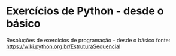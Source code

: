 # Exercícios de Python - desde o básico
 Resoluções de exercícios de programação - desde o básico
fonte: https://wiki.python.org.br/EstruturaSequencial
